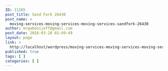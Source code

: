 ```yaml
---
ID: 11265
post_title: Sand Fork 26430
post_name: >
  moving-services-moving-services-moving-services-sandfork-26430
author: mrgabonijeff@gmail.com
post_date: 2018-03-28 01:49:49
layout: page
link: >
  http://localhost/wordpress/moving-services-moving-services-moving-services-sandfork-26430/
published: true
tags: [ ]
categories: [ ]
---
```


